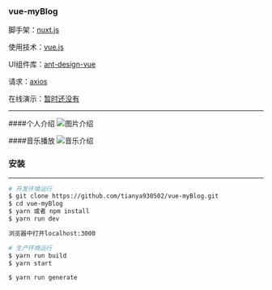 ### vue-myBlog

脚手架：[nuxt.js](https://zh.nuxtjs.org/)

使用技术：[vue.js](https://cn.vuejs.org/)

UI组件库：[ant-design-vue](https://vuecomponent.github.io/ant-design-vue/)

请求：[axios](https://www.kancloud.cn/yunye/axios/234845)

在线演示：[暂时还没有]()

---


####个人介绍
![图片介绍](./static/Images/个人介绍.gif)

####音乐播放
![音乐介绍](./static/Images/音乐介绍.gif)

### 安装

---

``` bash
# 开发环境运行
$ git clone https://github.com/tianya930502/vue-myBlog.git
$ cd vue-myBlog
$ yarn 或者 npm install
$ yarn run dev

浏览器中打开localhost:3000

# 生产环境运行
$ yarn run build
$ yarn start

$ yarn run generate
```
